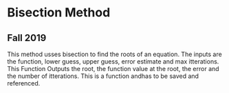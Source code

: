# Bisection Method
## Fall 2019
This method usses bisection to find the roots of an equation.
The inputs are the function, lower guess, upper guess, error estimate and max itterations.
This Function Outputs the root, the function value at the root, the error and the number of itterations.
This is a function andhas to be saved and referenced. 
